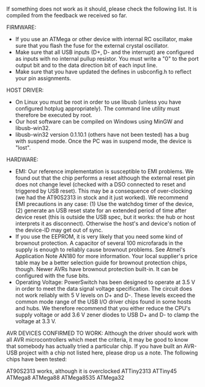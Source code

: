 If something does not work as it should, please check the following list.
It is compiled from the feedback we received so far.


FIRMWARE:
- If you use an ATMega or other device with internal RC oscillator, make sure
  that you flash the fuse for the external crystal oscillator.
- Make sure that all USB inputs (D+, D- and the interrupt) are configured as
  inputs with no internal pullup resistor. You must write a "0" to the port
  output bit and to the data direction bit of each input line.
- Make sure that you have updated the defines in usbconfig.h to reflect your
  pin assignments.


HOST DRIVER:
- On Linux you must be root in order to use libusb (unless you have configured
  hotplug appropriately). The command line utility must therefore be executed
  by root.
- Our host software can be compiled on Windows using MinGW and libusb-win32.
- libusb-win32 version 0.1.10.1 (others have not been tested) has a bug with
  suspend mode. Once the PC was in suspend mode, the device is "lost".


HARDWARE:
- EMI: Our reference implementation is susceptible to EMI problems. We found
  out that the chip performs a reset although the external reset pin does
  not change level (checked with a DSO connected to reset and triggered by
  USB reset). This may be a consequence of over-clocking (we had the AT90S2313
  in stock and it just worked). We recommend EMI precautions in any case:
  (1) Use the watchdog timer of the device, (2) generate an USB reset state
  for an extended period of time after device reset (this is outside the USB
  spec, but it works: the hub or host interprets it as disconnect). Otherwise
  the host's and device's notion of the device-ID may get out of sync.
- If you use the EEPROM, it is very likely that you need some kind of brownout
  protection. A capacitor of several 100 microfarads in the supply is enough
  to reliably cause brownout problems. See Atmel's Application Note AN180
  for more information. Your local supplier's price table may be a better
  selection guide for brownout protection chips, though. Newer AVRs have
  brownout protection built-in. It can be configured with the fuse bits.
- Operating Voltage: PowerSwitch has been designed to operate at 3.5 V in
  order to meet the data signal voltage specification. The circuit does
  not work reliably with 5 V levels on D+ and D-. These levels exceed the
  common mode range of the USB I/O driver chips found in some hosts and hubs.
  We therefore recommend that you either reduce the CPU's supply voltage or
  add 3.6 V zener diodes to USB D+ and D- to clamp the voltage at 3.3 V.


AVR DEVICES CONFIRMED TO WORK:
Although the driver should work with all AVR microcontrollers which meet the
criteria, it may be good to know that somebody has actually tried a particular
chip. If you have built an AVR-USB project with a chip not listed here,
please drop us a note. The following chips have been tested:

  AT90S2313   works, although it is overclocked
  ATTiny2313
  ATTiny45
  ATMega8
  ATMega88
  ATMega8535
  ATMega32

